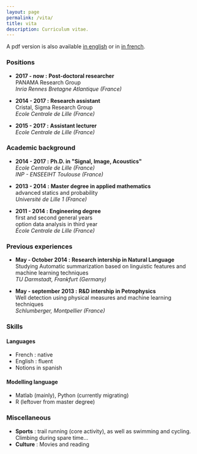 ```yaml
---
layout: page
permalink: /vita/
title: vita
description: Curriculum vitae.
---
```



A pdf version is also available [in english](../pdf/cv_en.pdf) or in [in french](../pdf/cv_fr.pdf).

### Positions

- **2017 - now :** **Post-doctoral researcher** <br/>
PANAMA Research Group <br/>
*Inria Rennes Bretagne Atlantique (France)* <br/>

- **2014 - 2017 :** **Research assistant** <br/>
Cristal, Sigma Research Group <br/>
*Ecole Centrale de Lille (France)* <br/>

- **2015 - 2017 :** **Assistant lecturer** <br/>
*Ecole Centrale de Lille (France)* <br/>

### Academic background

- **2014 - 2017 :** **Ph.D. in "Signal, Image, Acoustics"** <br/>
*Ecole Centrale de Lille (France)* <br/>
*INP - ENSEEIHT Toulouse (France)*

- **2013 - 2014 :** **Master degree in applied mathematics** <br/>
advanced statics and probability <br/>
*Université de Lille 1 (France)*

- **2011 - 2014 :** **Engineering degree** <br/>
first and second general years <br/>
option data analysis in third year <br/>
*École Centrale de Lille (France)*

### Previous experiences

- **May - October 2014 :** **Research intership in Natural Language** <br/>
Studying Automatic summarization based on linguistic features and machine learning techniques <br/>
*TU Darmstadt, Frankfurt (Germany)*

- **May - september 2013 :** **R&D intership in Petrophysics** <br/>
Well detection using physical measures and machine learning techniques <br/>
*Schlumberger, Montpellier (France)*

### Skills

#### Languages
- French : native
- English : fluent
- Notions in spanish

#### Modelling language
- Matlab (mainly), Python (currently migrating)
- R (leftover from master degree)

### Miscellaneous
- **Sports** : trail running (core activity), as well as swimming and cycling. Climbing during spare time...
- **Culture** : Movies and reading
